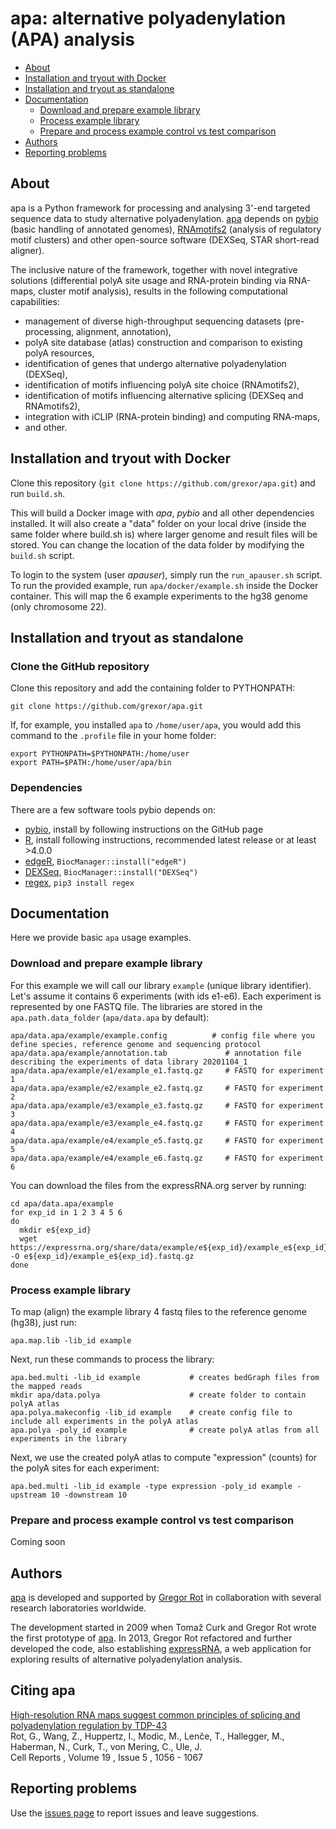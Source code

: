 # apa: alternative polyadenylation (APA) analysis

* [About](#about)
* [Installation and tryout with Docker](#installation-and-tryout-with-docker)
* [Installation and tryout as standalone](#installation-and-tryout-as-standalone)
* [Documentation](#documentation)
  * [Download and prepare example library](#download-and-prepare-example-library)
  * [Process example library](#process-example-library)
  * [Prepare and process example control vs test comparison](#prepare-and-process-example-control-vs-test-comparison)
* [Authors](#authors)
* [Reporting problems](#reporting-problems)

## About

apa is a Python framework for processing and analysing 3'-end targeted sequence data to study alternative polyadenylation. [apa](https://github.com/grexor/apa) depends on [pybio](https://github.com/grexor/pybio) (basic handling of annotated genomes), [RNAmotifs2](https://github.com/grexor/rnamotifs2) (analysis of regulatory motif clusters) and other open-source software (DEXSeq, STAR short-read aligner).

The inclusive nature of the framework, together with novel integrative solutions (differential polyA site usage and RNA-protein binding via RNA-maps, cluster motif analysis), results in the following computational capabilities:

+ management of diverse high-throughput sequencing datasets (pre-processing, alignment, annotation),
+ polyA site database (atlas) construction and comparison to existing polyA resources,
+ identification of genes that undergo alternative polyadenylation (DEXSeq),
+ identification of motifs influencing polyA site choice (RNAmotifs2),
+ identification of motifs influencing alternative splicing (DEXSeq and RNAmotifs2),
+ integration with iCLIP (RNA-protein binding) and computing RNA-maps,
+ and other.

## Installation and tryout with Docker

Clone this repository (`git clone https://github.com/grexor/apa.git`) and run `build.sh`.

This will build a Docker image with *apa*, *pybio* and all other dependencies installed. It will also create a "data" folder on your local drive (inside the same folder where build.sh is) where larger genome and result files will be stored. You can change the location of the data folder by modifying the `build.sh` script.

To login to the system (user *apauser*), simply run the `run_apauser.sh` script. To run the provided example, run `apa/docker/example.sh` inside the Docker container. This will map the 6 example experiments to the hg38 genome (only chromosome 22).

## Installation and tryout as standalone

### Clone the GitHub repository

Clone this repository and add the containing folder to PYTHONPATH:

```
git clone https://github.com/grexor/apa.git
```

If, for example, you installed `apa` to `/home/user/apa`, you would add this command to the `.profile` file in your home folder:

```
export PYTHONPATH=$PYTHONPATH:/home/user
export PATH=$PATH:/home/user/apa/bin
```

### Dependencies

There are a few software tools pybio depends on:

* [pybio](https://github.com/grexor/pybio), install by following instructions on the GitHub page
* [R](https://www.r-project.org), install following instructions, recommended latest release or at least >4.0.0
* [edgeR](https://bioconductor.org/packages/release/bioc/html/edgeR.html), `BiocManager::install("edgeR")`
* [DEXSeq](https://bioconductor.org/packages/release/bioc/html/DEXSeq.html), `BiocManager::install("DEXSeq")`
* [regex](https://pypi.org/project/regex), `pip3 install regex`

## Documentation

Here we provide basic `apa` usage examples.

### Download and prepare example library

For this example we will call our library `example` (unique library identifier). Let's assume it contains 6 experiments (with ids e1-e6). Each experiment is represented by one FASTQ file. The libraries are stored in the `apa.path.data_folder` (`apa/data.apa` by default):

```
apa/data.apa/example/example.config          # config file where you define species, reference genome and sequencing protocol
apa/data.apa/example/annotation.tab             # annotation file describing the experiments of data library 20201104_1
apa/data.apa/example/e1/example_e1.fastq.gz     # FASTQ for experiment 1
apa/data.apa/example/e2/example_e2.fastq.gz     # FASTQ for experiment 2
apa/data.apa/example/e3/example_e3.fastq.gz     # FASTQ for experiment 3
apa/data.apa/example/e3/example_e4.fastq.gz     # FASTQ for experiment 4
apa/data.apa/example/e4/example_e5.fastq.gz     # FASTQ for experiment 5
apa/data.apa/example/e4/example_e6.fastq.gz     # FASTQ for experiment 6
```

You can download the files from the expressRNA.org server by running:

```
cd apa/data.apa/example
for exp_id in 1 2 3 4 5 6
do
  mkdir e${exp_id}
  wget https://expressrna.org/share/data/example/e${exp_id}/example_e${exp_id}.fastq.gz -O e${exp_id}/example_e${exp_id}.fastq.gz
done
```

### Process example library

To map (align) the example library 4 fastq files to the reference genome (hg38), just run:

```
apa.map.lib -lib_id example
```

Next, run these commands to process the library:

```
apa.bed.multi -lib_id example           # creates bedGraph files from the mapped reads
mkdir apa/data.polya                    # create folder to contain polyA atlas
apa.polya.makeconfig -lib_id example    # create config file to include all experiments in the polyA atlas
apa.polya -poly_id example              # create polyA atlas from all experiments in the library
```

Next, we use the created polyA atlas to compute "expression" (counts) for the polyA sites for each experiment:

```
apa.bed.multi -lib_id example -type expression -poly_id example -upstream 10 -downstream 10
```

### Prepare and process example control vs test comparison

Coming soon

## Authors

[apa](https://github.com/grexor/apa) is developed and supported by [Gregor Rot](https://grexor.github.io) in collaboration with several research laboratories worldwide.

The development started in 2009 when Tomaž Curk and Gregor Rot wrote the first prototype of [apa](https://github.com/grexor/apa). In 2013, Gregor Rot refactored and further developed the code, also establishing [expressRNA](http://expressRNA.org), a web application for exploring results of alternative polyadenylation analysis.

## Citing apa

[High-resolution RNA maps suggest common principles of splicing and polyadenylation regulation by TDP-43](http://www.cell.com/cell-reports/abstract/S2211-1247(17)30522-3)<br />
Rot, G., Wang, Z., Huppertz, I., Modic, M., Lenče, T., Hallegger, M., Haberman, N., Curk, T., von Mering, C., Ule, J.<br />
Cell Reports , Volume 19 , Issue 5 , 1056 - 1067

## Reporting problems

Use the [issues page](https://github.com/grexor/apa/issues) to report issues and leave suggestions.
